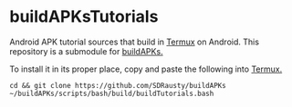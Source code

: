 # buildAPKsTutorials
Android APK tutorial sources that build in [Termux](https://github.com/termux) on Android. This repository is a submodule for [buildAPKs.](https://github.com/SDRausty/buildAPKs)

To install it in its proper place, copy and paste the following into [Termux.](https://github.com/termux)
```
cd && git clone https://github.com/SDRausty/buildAPKs
~/buildAPKs/scripts/bash/build/buildTutorials.bash
```
